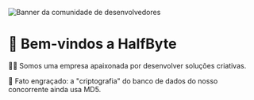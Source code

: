 ![Banner da comunidade de desenvolvedores](https://github.com/Halfbyte-Labs/.github/blob/main/profile/3.png?raw=true)

# 👋 Bem-vindos a HalfByte


🙋‍♀️ Somos uma empresa apaixonada por desenvolver soluções criativas.

🍿 Fato engraçado: a "criptografia" do banco de dados do nosso concorrente ainda usa MD5.
